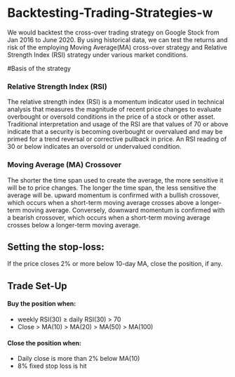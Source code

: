 # Backtesting-Trading-Strategies-w
We would backtest the cross-over trading strategy on Google Stock from Jan 2016 to June 2020.
By using historical data, we can test the returns and risk of the employing Moving Average(MA) cross-over strategy and Relative Strength Index (RSI) strategy under various market conditions.


#Basis of the strategy

### Relative Strength Index (RSI)
The relative strength index (RSI) is a momentum indicator used in technical analysis that measures the magnitude of recent price changes to evaluate overbought or oversold conditions in the price of a stock or other asset.
Traditional interpretation and usage of the RSI are that values of 70 or above indicate that a security is becoming overbought or overvalued and may be primed for a trend reversal or corrective pullback in price. An RSI reading of 30 or below indicates an oversold or undervalued condition.

### Moving Average (MA) Crossover
The shorter the time span used to create the average, the more sensitive it will be to price changes. The longer the time span, the less sensitive the average will be.
upward momentum is confirmed with a bullish crossover, which occurs when a short-term moving average crosses above a longer-term moving average. Conversely, downward momentum is confirmed with a bearish crossover, which occurs when a short-term moving average crosses below a longer-term moving average.

## Setting the stop-loss:
If the price closes 2% or more below 10-day MA, close the position, if any.

## Trade Set-Up
#### Buy the position when:
 * weekly RSI(30)  ≥  daily RSI(30)  >  70
 * Close  >  MA(10)  >  MA(20)  >  MA(50)  >  MA(100)
#### Close the position when:
 * Daily close is more than 2% below MA(10)
 * 8% fixed stop loss is hit



